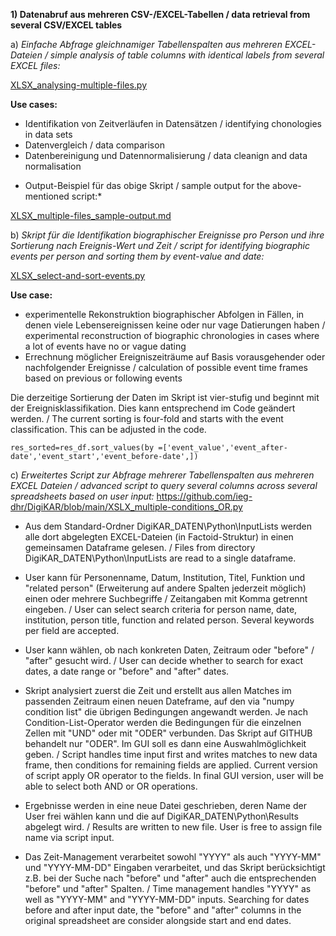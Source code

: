 **1) Datenabruf aus mehreren CSV-/EXCEL-Tabellen / data retrieval from several CSV/EXCEL tables**

a) *Einfache Abfrage gleichnamiger Tabellenspalten aus mehreren EXCEL-Dateien / simple analysis of table columns with identical labels from several EXCEL files:*

<a href="https://github.com/ieg-dhr/DigiKAR/blob/main/XLSX_analysing-multiple-files.py">XLSX_analysing-multiple-files.py</a> 

**Use cases:**

- Identifikation von Zeitverläufen in Datensätzen / identifying chonologies in data sets
- Datenvergleich / data comparison 
- Datenbereinigung und Datennormalisierung / data cleanign and data normalisation

* Output-Beispiel für das obige Skript / sample output for the above-mentioned script:*

<a href="https://github.com/ieg-dhr/DigiKAR/blob/main/XLSX_multiple-files_sample-output.md">XLSX_multiple-files_sample-output.md</a> 

b) *Skript für die Identifikation biographischer Ereignisse pro Person und ihre Sortierung nach Ereignis-Wert und Zeit / script for identifying biographic events per person and sorting them by event-value and date:* 

<a href="https://github.com/ieg-dhr/DigiKAR/blob/main/XLSX_select-and-sort-events.py">XLSX_select-and-sort-events.py</a> 

**Use case:**

- experimentelle Rekonstruktion biographischer Abfolgen in Fällen, in denen viele Lebensereignissen keine oder nur vage Datierungen haben / experimental reconstruction of biographic chronologies in cases where a lot of events have no or vague dating
- Errechnung möglicher Ereigniszeiträume auf Basis vorausgehender oder nachfolgender Ereignisse / calculation of possible event time frames based on previous or following events

Die derzeitige Sortierung der Daten im Skript ist vier-stufig und beginnt mit der Ereignisklassifikation. Dies kann entsprechend im Code geändert werden. / The current sorting is four-fold and starts with the event classification. This can be adjusted in the code.

```res_sorted=res_df.sort_values(by =['event_value','event_after-date','event_start','event_before-date',])``` 

c) *Erweitertes Script zur Abfrage mehrerer Tabellenspalten aus mehreren EXCEL Dateien / advanced script to query several columns across several spreadsheets based on user input:* https://github.com/ieg-dhr/DigiKAR/blob/main/XSLX_multiple-conditions_OR.py

- Aus dem Standard-Ordner DigiKAR_DATEN\\Python\\InputLists werden alle dort abgelegten EXCEL-Dateien (in Factoid-Struktur) in einen gemeinsamen Dataframe gelesen. / Files from directory DigiKAR_DATEN\\Python\\InputLists are read to a single dataframe.

- User kann für Personenname, Datum, Institution, Titel, Funktion und "related person" (Erweiterung auf andere Spalten jederzeit möglich) einen oder mehrere Suchbegriffe / Zeitangaben mit Komma getrennt eingeben. / User can select search criteria for person name, date, institution, person title, function and related person. Several keywords per field are accepted.

- User kann wählen, ob nach konkreten Daten, Zeitraum oder "before" / "after" gesucht wird. / User can decide whether to search for exact dates, a date range or "before" and "after" dates.

- Skript analysiert zuerst die Zeit und erstellt aus allen Matches im passenden Zeitraum einen neuen Dateframe, auf den via "numpy condition list" die übrigen Bedingungen angewandt werden. Je nach Condition-List-Operator werden die Bedingungen für die einzelnen Zellen mit "UND" oder mit "ODER" verbunden. Das Skript auf GITHUB behandelt nur "ODER". Im GUI soll es dann eine Auswahlmöglichkeit geben. / Script handles time input first and writes matches to new data frame, then conditions for remaining fields are applied. Current version of script apply OR operator to the fields. In final GUI version, user will be able to select both AND or OR operations.

- Ergebnisse werden in eine neue Datei geschrieben, deren Name der User frei wählen kann und die auf DigiKAR_DATEN\\Python\\Results abgelegt wird. / Results are written to new file. User is free to assign file name via script input.

- Das Zeit-Management verarbeitet sowohl "YYYY" als auch "YYYY-MM" und "YYYY-MM-DD" Eingaben verarbeitet, und das Skript berücksichtigt z.B. bei der Suche nach "before" und "after" auch die entsprechenden "before" und "after" Spalten. / Time management handles "YYYY" as well as "YYYY-MM" and "YYYY-MM-DD" inputs. Searching for dates before and after input date, the "before" and "after" columns in the original spreadsheet are consider alongside start and end dates.


